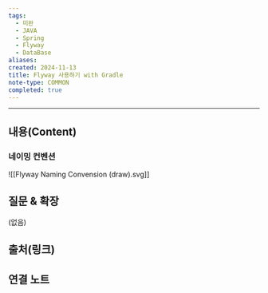 ```yaml
---
tags:
  - 미완
  - JAVA
  - Spring
  - Flyway
  - DataBase
aliases: 
created: 2024-11-13
title: Flyway 사용하기 with Gradle
note-type: COMMON
completed: true
---
```



----
## 내용(Content)

### 네이밍 컨벤션

![[Flyway Naming Convension (draw).svg]]



## 질문 & 확장

(없음)

## 출처(링크)


## 연결 노트

